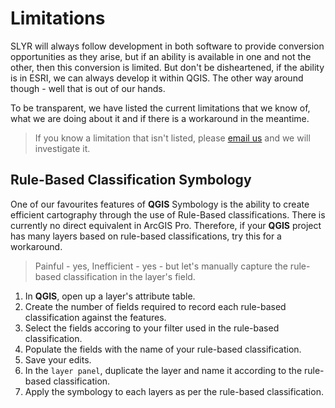 # Limitations #
SLYR will always follow development in both software to provide conversion opportunities as they arise, but if an ability is available in one and not the other, then this conversion is limited. But don't be disheartened, if the ability is in ESRI, we can always develop it within QGIS. The other way around though - well that is out of our hands. 

To be transparent, we have listed the current limitations that we know of, what we are doing about it and if there is a workaround in the meantime. 
>If you know a limitation that isn't listed, please [email us](info@north-road.com) and we will investigate it. 
## Rule-Based Classification Symbology ##
One of our favourites features of **QGIS** Symbology is the ability to create efficient cartography through the use of Rule-Based classifications. There is currently no direct equivalent in ArcGIS Pro. Therefore, if your **QGIS** project has many layers based on rule-based classifications, try this for a workaround. 
> Painful - yes, Inefficient - yes - but let's manually capture the rule-based classification in the layer's  field. 
1. In **QGIS**, open up a layer's attribute table.
2. Create the number of fields required to record each rule-based classification against the features.
3. Select the fields accoring to your filter used in the rule-based classification.
4. Populate the fields with the name of your rule-based classification.
5. Save your edits.
6. In the `layer panel`, duplicate the layer and name it according to the rule-based classification.
7. Apply the symbology to each layers as per the rule-based classification.
